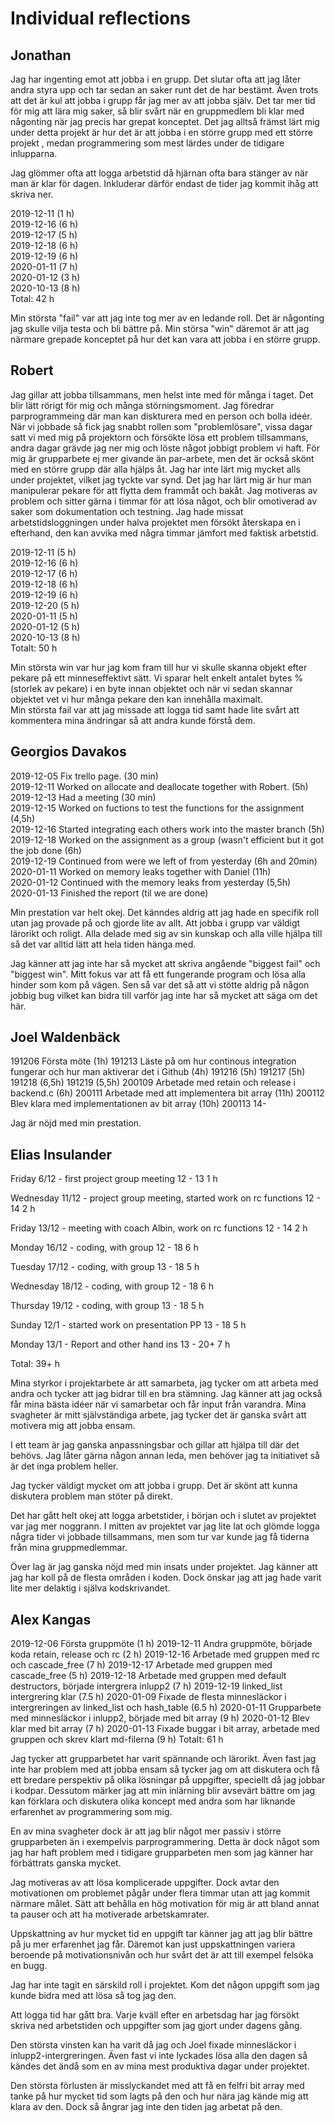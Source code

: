 Individual reflections
=====================

Jonathan
--------

Jag har ingenting emot att jobba i en grupp. Det slutar ofta att jag låter andra styra upp och tar sedan an saker runt det de har bestämt.
Även trots att det är kul att jobba i grupp får jag mer av att jobba själv. Det tar mer tid för mig att lära mig saker, så blir svårt när en gruppmedlem bli klar med någonting när jag precis har grepat konceptet.
Det jag alltså främst lärt mig under detta projekt är hur det är att jobba i en större grupp med ett större projekt , medan programmering som mest lärdes under de tidigare inlupparna.

Jag glömmer ofta att logga arbetstid då hjärnan ofta bara stänger av när man är klar för dagen. Inkluderar därför endast de tider jag kommit ihåg att skriva ner.

2019-12-11 (1 h)  
2019-12-16 (6 h)   
2019-12-17 (5 h)  
2019-12-18 (6 h)  
2019-12-19 (6 h)  
2020-01-11 (7 h)  
2020-01-12 (3 h)  
2020-10-13 (8 h)  
Total: 42 h  

Min största "fail" var att jag inte tog mer av en ledande roll. Det är någonting jag skulle vilja testa och bli bättre på. Min störsa "win" däremot är att jag närmare grepade konceptet på hur det kan vara att jobba i en större grupp. 

Robert
------

Jag gillar att jobba tillsammans, men helst inte med för många i taget. Det blir lätt rörigt för mig och många störningsmoment. Jag föredrar parprogrammeing där man kan diskturera med en person och bolla ideér. När vi jobbade så fick jag snabbt rollen som "problemlösare", vissa dagar satt vi med mig på projektorn och försökte lösa ett problem tillsammans, andra dagar grävde jag ner mig och löste något jobbigt problem vi haft. För mig är grupparbete ej mer givande än par-arbete, men det är också skönt med en större grupp där alla hjälps åt.
Jag har inte lärt mig mycket alls under projektet, vilket jag tyckte var synd. Det jag har lärt mig är hur man manipulerar pekare för att flytta dem frammåt och bakåt.
Jag motiveras av problem och sitter gärna i timmar för att lösa något, och blir omotiverad av saker som dokumentation och testning. 
Jag hade missat arbetstidsloggningen under halva projektet men försökt återskapa en i efterhand, den kan avvika med några timmar jämfort med faktisk arbetstid.

2019-12-11 (5 h)  
2019-12-16 (6 h)   
2019-12-17 (6 h)  
2019-12-18 (6 h)  
2019-12-19 (6 h)  
2019-12-20 (5 h)  
2020-01-11 (5 h)  
2020-01-12 (5 h)  
2020-10-13 (8 h)  
Totalt: 50 h  

Min största win var hur jag kom fram till hur vi skulle skanna objekt efter pekare på ett minneseffektivt sätt. Vi sparar helt enkelt antalet bytes % (storlek av pekare) i en byte innan objektet och när vi sedan skannar objektet vet vi hur många pekare den kan innehålla maximalt.  
Min största fail var att jag missade att logga tid samt hade lite svårt att kommentera mina ändringar så att andra kunde förstå dem.

Georgios Davakos 
----------------

2019-12-05 Fix trello page. (30 min)  
2019-12-11 Worked on allocate and deallocate together with Robert. (5h)  
2019-12-13 Had a meeting (30 min)  
2019-12-15 Worked on fuctions to test the functions for the assignment (4,5h)  
2019-12-16 Started integrating each others work into the master branch (5h)  
2019-12-18 Worked on the assignment as a group (wasn't efficient but it got the job done (6h)  
2019-12-19 Continued from were we left of from yesterday (6h and 20min)  
2020-01-11 Worked on memory leaks together with Daniel (11h)  
2020-01-12 Continued with the memory leaks from yesterday (5,5h)  
2020-01-13 Finished the report (til we are done)  
  
Min prestation var helt okej. Det känndes aldrig att jag hade en specifik roll
utan jag provade på och gjorde lite av allt. Att jobba i grupp var väldigt lärorikt
och roligt. Alla delade med sig av sin kunskap och alla ville hjälpa till så
det var alltid lätt att hela tiden hänga med.

Jag känner att jag inte har så mycket att skriva angående "biggest fail" och "biggest win".
Mitt fokus var att få ett fungerande program och lösa alla hinder som kom
på vägen. Sen så var det så att vi stötte aldrig på någon jobbig bug vilket
kan bidra till varför jag inte har så mycket att säga om det här.


## Joel Waldenbäck

191206 Första möte (1h)
191213 Läste på om hur continous integration fungerar och hur man aktiverar det i Github (4h)
191216 (5h)
191217 (5h)
191218 (6,5h)
191219 (5,5h)
200109 Arbetade med retain och release i backend.c (6h)
200111 Arbetade med att implementera bit array (11h)
200112 Blev klara med implementationen av bit array (10h)
200113 14-

Jag är nöjd med min prestation. 


Elias Insulander
----------------

Friday 6/12 -		first project group meeting	12 - 13		1 h

Wednesday 11/12 - 	project group meeting,
       	       	  	started work on rc functions	12 - 14		2 h

Friday 13/12 - 		meeting with coach Albin,
       	       		work on rc functions		12 - 14  	2 h

Monday 16/12 - 		coding, with group		12 - 18		6 h

Tuesday 17/12 - 	coding, with group		13 - 18		5 h

Wednesday 18/12 - 	coding, with group		12 - 18		6 h 
		
Thursday 19/12 - 	coding, with group		13 - 18		5 h
	
Sunday 12/1 - 		started work on presentation PP	13 - 18  	5 h

Monday 13/1 - 		Report and other hand ins	13 - 20+	7 h

Total: 39+ h


Mina styrkor i projektarbete är att samarbeta, jag tycker om att arbeta med
andra och tycker att jag bidrar till en bra stämning. Jag känner att jag också
får mina bästa idéer när vi samarbetar och får input från varandra. Mina
svagheter är mitt självständiga arbete, jag tycker det är ganska svårt att
motivera mig att jobba ensam.

I ett team är jag ganska anpassningsbar och gillar att hjälpa till där det
behövs. Jag låter gärna någon annan leda, men behöver jag ta initiativet så är
det inga problem heller.

Jag tycker väldigt mycket om att jobba i grupp. Det är skönt att kunna
diskutera problem man stöter på direkt. 

Det har gått helt okej att logga arbetstider, i början och i slutet av
projektet var jag mer noggrann. I mitten av projektet var jag lite lat och
glömde logga några tider vi jobbade tillsammans, men som tur var kunde jag få
tiderna från mina gruppmedlemmar.

Över lag är jag ganska nöjd med min insats under projektet. Jag känner att jag
har koll på de flesta områden i koden. Dock önskar jag att jag hade varit lite
mer delaktig i själva kodskrivandet.


Alex Kangas
----------------

2019-12-06 Första gruppmöte								(1 h)
2019-12-11 Andra gruppmöte, började koda retain, release och rc				(2 h)
2019-12-16 Arbetade med gruppen med rc och cascade_free	     				(7 h)
2019-12-17 Arbetade med gruppen	med cascade_free     	     				(5 h)
2019-12-18 Arbetade med gruppen med default destructors, började intergrera inlupp2	(7 h)
2019-12-19 linked_list intergrering klar     		    	 	 		(7.5 h)
2020-01-09 Fixade de flesta minnesläckor i intergreringen av linked_list och hash_table	(6.5 h)
2020-01-11 Grupparbete med minnesläckor i inlupp2, började med bit array		(9 h)
2020-01-12 Blev klar med bit array     	 	 	     				(7 h)
2020-01-13 Fixade buggar i bit array, arbetade med gruppen och skrev klart md-filerna	(9 h)
Totalt: 61 h

Jag tycker att grupparbetet har varit spännande och lärorikt. Även fast jag inte har problem
med att jobba ensam så tycker jag om att diskutera och få ett bredare perspektiv på olika
lösningar på uppgifter, speciellt då jag jobbar i kodpar. Dessutom märker jag att
min inlärning blir avsevärt bättre om jag kan förklara och diskutera olika koncept med andra
som har liknande erfarenhet av programmering som mig.

En av mina svagheter dock är att jag blir något mer passiv i större grupparbeten än i exempelvis
parprogrammering. Detta är dock något som jag har haft problem med i tidigare grupparbeten
men som jag känner har förbättrats ganska mycket.

Jag motiveras av att lösa komplicerade uppgifter. Dock avtar den motivationen om problemet
pågår under flera timmar utan att jag kommit närmare målet. Sätt att behålla en hög motivation
för mig är att bland annat ta pauser och att ha motiverade arbetskamrater.

Uppskattning av hur mycket tid en uppgift tar känner jag att jag blir bättre på ju mer erfarenhet
jag får. Däremot kan just uppskattningen variera beroende på motivationsnivån och hur svårt det
är att till exempel felsöka en bugg.

Jag har inte tagit en särskild roll i projektet. Kom det någon uppgift som jag kunde bidra med
att lösa så tog jag den.

Att logga tid har gått bra. Varje kväll efter en arbetsdag har jag försökt skriva ned arbetstiden
och uppgifter som jag gjort under dagens gång.

Den största vinsten kan ha varit då jag och Joel fixade minnesläckor i inlupp2-intergreringen. Även
fast vi inte lyckades lösa alla den dagen så kändes det ändå som en av mina mest produktiva dagar
under projektet.

Den största förlusten är misslyckandet med att få en felfri bit array med tanke på hur mycket tid
som lagts på den och hur nära jag kände mig att klara av den. Dock så ångrar jag inte den tiden jag
arbetat på den.
